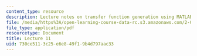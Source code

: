 ```yaml
---
content_type: resource
description: Lecture notes on transfer function generation using MATLAB and Maple.
file: /media/https%3A/open-learning-course-data-rc.s3.amazonaws.com/2-004-dynamics-and-control-ii-spring-2008/730ce5113c25e6e849f19b4d797aac33_lecture_11.pdf
file_type: application/pdf
resourcetype: Document
title: Lecture 11
uid: 730ce511-3c25-e6e8-49f1-9b4d797aac33
---
```

